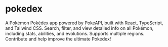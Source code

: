 # pokedex
A Pokémon Pokédex app powered by PokeAPI, built with React, TypeScript, and Tailwind CSS. Search, filter, and view detailed info on all Pokémon, including stats, abilities, and evolutions. Supports multiple regions. Contribute and help improve the ultimate Pokédex!
